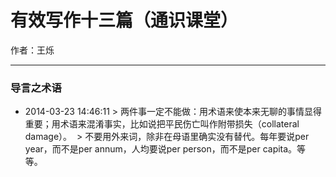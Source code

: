 # 有效写作十三篇（通识课堂）

作者：王烁

***

### 导言之术语 
* 2014-03-23 14:46:11 > 两件事一定不能做：用术语来使本来无聊的事情显得重要；用术语来混淆事实，比如说把平民伤亡叫作附带损失（collateral damage）。
 > 不要用外来词，除非在母语里确实没有替代。每年要说per year，而不是per annum，人均要说per person，而不是per capita。等等。 
